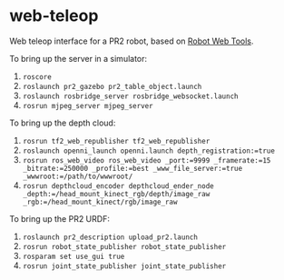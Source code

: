 # web-teleop

Web teleop interface for a PR2 robot, based on [Robot Web Tools](robotwebtools.org).

To bring up the server in a simulator:

1. `roscore`
2. `roslaunch pr2_gazebo pr2_table_object.launch`
3. `roslaunch rosbridge_server rosbridge_websocket.launch`
4. `rosrun mjpeg_server mjpeg_server`

To bring up the depth cloud:

1. `rosrun tf2_web_republisher tf2_web_republisher`
2. `roslaunch openni_launch openni.launch depth_registration:=true`
3. `rosrun ros_web_video ros_web_video _port:=9999 _framerate:=15 _bitrate:=250000 _profile:=best _www_file_server:=true _wwwroot:=/path/to/wwwroot/`
4. `rosrun depthcloud_encoder depthcloud_ender_node _depth:=/head_mount_kinect_rgb/depth/image_raw _rgb:=/head_mount_kinect/rgb/image_raw`

To bring up the PR2 URDF:
 
1. `roslaunch pr2_description upload_pr2.launch`
2. `rosrun robot_state_publisher robot_state_publisher`
3. `rosparam set use_gui true`
4. `rosrun joint_state_publisher joint_state_publisher`
